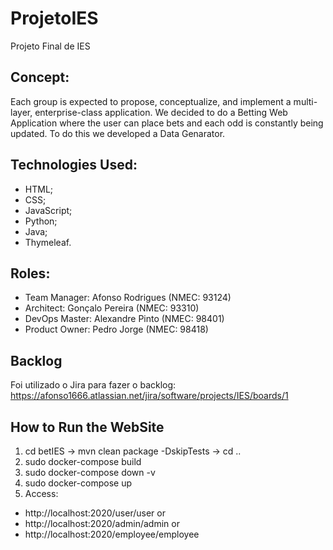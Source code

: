 # ProjetoIES
Projeto Final de IES

## Concept:
Each group is expected to propose, conceptualize, and implement a multi-layer, enterprise-class application. 
We decided to do a Betting Web Application where the user can place bets and each odd is constantly being updated. To do this we developed a Data Genarator.

## Technologies Used:
- HTML;
- CSS;
- JavaScript;
- Python;
- Java;
- Thymeleaf.

## Roles:

- Team Manager: Afonso Rodrigues (NMEC: 93124)
- Architect: Gonçalo Pereira (NMEC: 93310)
- DevOps Master: Alexandre Pinto (NMEC: 98401)
- Product Owner: Pedro Jorge (NMEC: 98418)


## Backlog

Foi utilizado o Jira para fazer o backlog: https://afonso1666.atlassian.net/jira/software/projects/IES/boards/1


## How to Run the WebSite

1. cd betIES -> mvn clean package -DskipTests -> cd ..
2. sudo docker-compose build
3. sudo docker-compose down -v
4. sudo docker-compose up
5. Access:
  - http://localhost:2020/user/user
  or
  - http://localhost:2020/admin/admin
  or
  - http://localhost:2020/employee/employee
